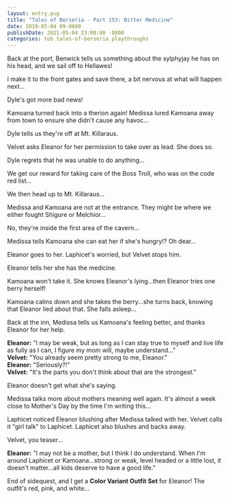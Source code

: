 ```yaml
---
layout: entry.pug
title: "Tales of Berseria - Part 153: Bitter Medicine"
date: 2018-05-04 09-0800
publishDate: 2021-05-04 23:00:00 -0800
categories: tob tales-of-berseria playthroughs
---
```


Back at the port, Benwick tells us something about the sylphyjay he has on his head, and we sail off to Hellawes!

I make it to the front gates and save there, a bit nervous at what will happen next...

Dyle's got more bad news!

Kamoana turned back into a therion again! Medissa lured Kamoana away from town to ensure she didn't cause any havoc...

Dyle tells us they're off at Mt. Killaraus.

Velvet asks Eleanor for her permission to take over as lead. She does so.

Dyle regrets that he was unable to do anything...

We get our reward for taking care of the Boss Troll, who was on the code red list...

We then head up to Mt. Killaraus...

Medissa and Kamoana are not at the entrance. They might be where we either fought Shigure or Melchior...

No, they're inside the first area of the cavern...

Medissa tells Kamoana she can eat her if she's hungry!? Oh dear...

Eleanor goes to her. Laphicet's worried, but Velvet stops him.

Eleanor tells her she has the medicine.

Kamoana won't take it. She knows Eleanor's lying...then Eleanor tries one berry herself!

Kamoana calms down and she takes the berry...she turns back, knowing that Eleanor lied about that. She falls asleep...

Back at the inn, Medissa tells us Kamoana's feeling better, and thanks Eleanor for her help.

**Eleanor:** "I may be weak, but as long as I can stay true to myself and live life as fully as I can, I figure my mom will, maybe understand..."<br/>
**Velvet:** "You already seem pretty strong to me, Eleanor."<br/>
**Eleanor:** "Seriously?!"<br/>
**Velvet:** "It's the parts you don't think about that are the strongest."

Eleanor doesn't get what she's saying.

Medissa talks more about mothers meaning well again. It's almost a week close to Mother's Day by the time I'm writing this...

Laphicet noticed Eleanor blushing after Medissa talked with her. Velvet calls it "girl talk" to Laphicet. Laphicet also blushes and backs away.

Velvet, you teaser...

**Eleanor:** "I may not be a mother, but I think I do understand. When I'm around Laphicet or Kamoana...strong or weak, level headed or a little lost, it doesn't matter...all kids deserve to have a good life."

End of sidequest, and I get a **Color Variant Outfit Set** for Eleanor! The outfit's red, pink, and white...